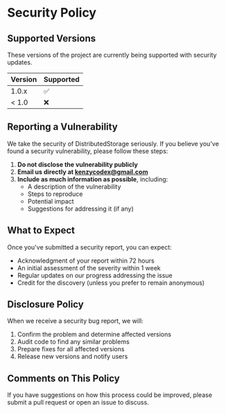 # Security Policy

## Supported Versions

These versions of the project are currently being supported with security updates.

| Version | Supported          |
| ------- | ------------------ |
| 1.0.x   | :white_check_mark: |
| < 1.0   | :x:                |

## Reporting a Vulnerability

We take the security of DistributedStorage seriously. If you believe you've found a security vulnerability, please follow these steps:

1. **Do not disclose the vulnerability publicly**
2. **Email us directly at [kenzycodex@gmail.com](mailto:kenzycodex@gmail.com)**
3. **Include as much information as possible**, including:
    - A description of the vulnerability
    - Steps to reproduce
    - Potential impact
    - Suggestions for addressing it (if any)

## What to Expect

Once you've submitted a security report, you can expect:

- Acknowledgment of your report within 72 hours
- An initial assessment of the severity within 1 week
- Regular updates on our progress addressing the issue
- Credit for the discovery (unless you prefer to remain anonymous)

## Disclosure Policy

When we receive a security bug report, we will:

1. Confirm the problem and determine affected versions
2. Audit code to find any similar problems
3. Prepare fixes for all affected versions
4. Release new versions and notify users

## Comments on This Policy

If you have suggestions on how this process could be improved, please submit a pull request or open an issue to discuss.